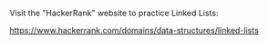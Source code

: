 
Visit the "HackerRank" website to practice Linked Lists:

https://www.hackerrank.com/domains/data-structures/linked-lists
